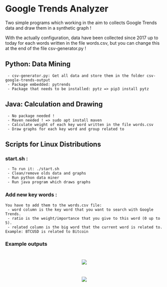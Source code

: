 Google Trends Analyzer
========

Two simple programs which working in the aim to collects Google Trends data and draw them in a synthetic graph !

With the actually configuration, data have been collected since 2017 up to today for each words written in the file words.csv, but you can change this at the end of the file csv-generator.py !

Python: Data Mining
--------
```
 - csv-generator.py: Get all data and store them in the folder csv-google-trends-output
 - Package embedded: pytrends
 - Package that needs to be installed: pytz => pip3 install pytz
```

Java: Calculation and Drawing
--------
```
 - No package needed !
 - Maven needed ! => sudo apt install maven
 - Calculate weight of each key word written in the file words.csv
 - Draw graphs for each key word and group related to
```

Scripts for Linux Distributions
--------

### start.sh :
```
 - To run it: ./start.sh
 - Clean/remove olds data and graphs
 - Run python data miner
 - Run java program which draws graphs
```

### Add new key words :
```
You have to add them to the words.csv file:
 - word column is the key word that you want to search with Google Trends.
 - ratio is the weight/importance that you give to this word (0 up to 5).
 - related column is the big word that the current word is related to. Example: BTCUSD is related to Bitcoin
```

### Example outputs
<h1 align="center">
  <img src="https://i.imgur.com/4sKfg5j.png">
</h1>
<h1 align="center">
  <img src="https://i.imgur.com/kw6b0yC.png">
</h1>
